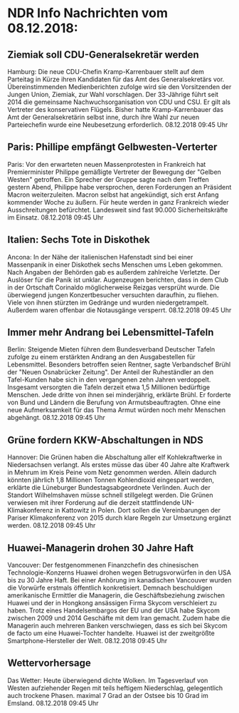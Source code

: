 # NDR Info Nachrichten vom 08.12.2018:


## Ziemiak soll CDU-Generalsekretär werden
Hamburg: Die neue CDU-Chefin Kramp-Karrenbauer stellt auf dem Parteitag in Kürze ihren Kandidaten für das Amt des Generalsekretärs vor. Übereinstimmenden Medienberichten zufolge wird sie den Vorsitzenden der Jungen Union, Ziemiak, zur Wahl vorschlagen. Der 33-Jährige führt seit 2014 die gemeinsame Nachwuchsorganisation von CDU und CSU. Er gilt als Vertreter des konservativen Flügels. Bisher hatte Kramp-Karrenbauer das Amt der Generalsekretärin selbst inne, durch ihre Wahl zur neuen Parteiechefin wurde eine Neubesetzung erforderlich. 08.12.2018 09:45 Uhr 

## Paris: Phillipe empfängt Gelbwesten-Verterter
Paris: Vor den erwarteten neuen Massenprotesten in Frankreich hat Premierminister Philippe gemäßigte Vertreter der Bewegung der "Gelben Westen" getroffen. Ein Sprecher der Gruppe sagte nach dem Treffen gestern Abend, Philippe habe versprochen, deren Forderungen an Präsident Macron weiterzuleiten. Macron selbst hat angekündigt, sich erst Anfang kommender Woche zu äußern. Für heute werden in ganz Frankreich wieder Ausschreitungen befürchtet. Landesweit sind fast 90.000 Sicherheitskräfte im Einsatz. 08.12.2018 09:45 Uhr 

## Italien: Sechs Tote in Diskothek
Ancona: In der Nähe der italienischen Hafenstadt sind bei einer Massenpanik in einer Diskothek sechs Menschen ums Leben gekommen. Nach Angaben der Behörden gab es außerdem zahlreiche Verletzte. Der Auslöser für die Panik ist unklar. Augenzeugen berichten, dass in dem Club in der Ortschaft Corinaldo möglicherweise Reizgas versprüht wurde. Die überwiegend jungen Konzertbesucher versuchten daraufhin, zu fliehen. Viele von ihnen stürzten im Gedränge und wurden niedergetrampelt. Außerdem waren offenbar die Notausgänge versperrt. 08.12.2018 09:45 Uhr 

## Immer mehr Andrang bei Lebensmittel-Tafeln
Berlin: Steigende Mieten führen dem Bundesverband Deutscher Tafeln zufolge zu einem erstärkten Andrang an den Ausgabestellen für Lebensmittel. Besonders betroffen seien Rentner, sagte Verbandschef Brühl der "Neuen Osnabrücker Zeitung". Der Anteil der Ruheständler an den Tafel-Kunden habe sich in den vergangenen zehn Jahren verdoppelt. Insgesamt versorgten die Tafeln derzeit etwa 1,5 Millionen bedürftige Menschen. Jede dritte von ihnen sei minderjährig, erklärte Brühl. Er forderte von Bund und Ländern die Berufung von Armutsbeauftragten. Ohne eine neue Aufmerksamkeit für das Thema Armut würden noch mehr Menschen abgehängt. 08.12.2018 09:45 Uhr 

## Grüne fordern KKW-Abschaltungen in NDS
Hannover:	Die Grünen haben die Abschaltung aller elf Kohlekraftwerke in Niedersachsen verlangt. Als erstes müsse das über 40 Jahre alte Kraftwerk in Mehrum im Kreis Peine vom Netz genommen werden. Allein dadurch könnten jährlich 1,8 Millionen Tonnen Kohlendioxid eingespart werden, erklärte die Lüneburger Bundestagsabgeordnete Verlinden. Auch der Standort Wilhelmshaven müsse schnell stillgelegt werden. Die Grünen verwiesen mit ihrer Forderung auf die derzeit stattfindende UN-Klimakonferenz in Kattowitz in Polen. Dort sollen die Vereinbarungen der Pariser Klimakonferenz von 2015 durch klare Regeln zur Umsetzung ergänzt werden. 08.12.2018 09:45 Uhr 

## Huawei-Managerin drohen 30 Jahre Haft
Vancouver: 	Der festgenommenen Finanzchefin des chinesischen Technologie-Konzerns Huawei drohen wegen Betrugsvorwürfen in den USA bis zu 30 Jahre Haft. Bei einer Anhörung im kanadischen Vancouver wurden die Vorwürfe erstmals öffentlich konkretisiert. Demnach beschuldigen amerikanische Ermittler die Managerin, die Geschäftsbeziehung zwischen Huawei und der in Hongkong ansässigen Firma Skycom verschleiert zu haben. Trotz eines Handelsembargos der EU und der USA habe Skycom zwischen 2009 und 2014 Geschäfte mit dem Iran gemacht. Zudem habe die Managerin auch mehreren Banken verschwiegen, dass es sich bei Skycom de facto um eine Huawei-Tochter handelte. Huawei ist der zweitgrößte Smartphone-Hersteller der Welt. 08.12.2018 09:45 Uhr 

## Wettervorhersage
Das Wetter: Heute überwiegend dichte Wolken. Im Tagesverlauf von Westen aufziehender Regen mit teils heftigem Niederschlag, gelegentlich auch trockene Phasen. maximal 7 Grad an der Ostsee bis 10 Grad im Emsland. 08.12.2018 09:45 Uhr 
